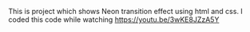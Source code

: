 This is project which shows Neon transition effect using html and css. I coded this code while watching https://youtu.be/3wKE8JZzA5Y
